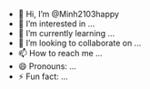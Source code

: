 - 👋 Hi, I’m @Minh2103happy
- 👀 I’m interested in ...
- 🌱 I’m currently learning ...
- 💞️ I’m looking to collaborate on ...
- 📫 How to reach me ...
- 😄 Pronouns: ...
- ⚡ Fun fact: ...

<!---
Minh2103happy/Minh2103happy is a ✨ special ✨ repository because its `README.md` (this file) appears on your GitHub profile.
You can click the Preview link to take a look at your changes.
--->
